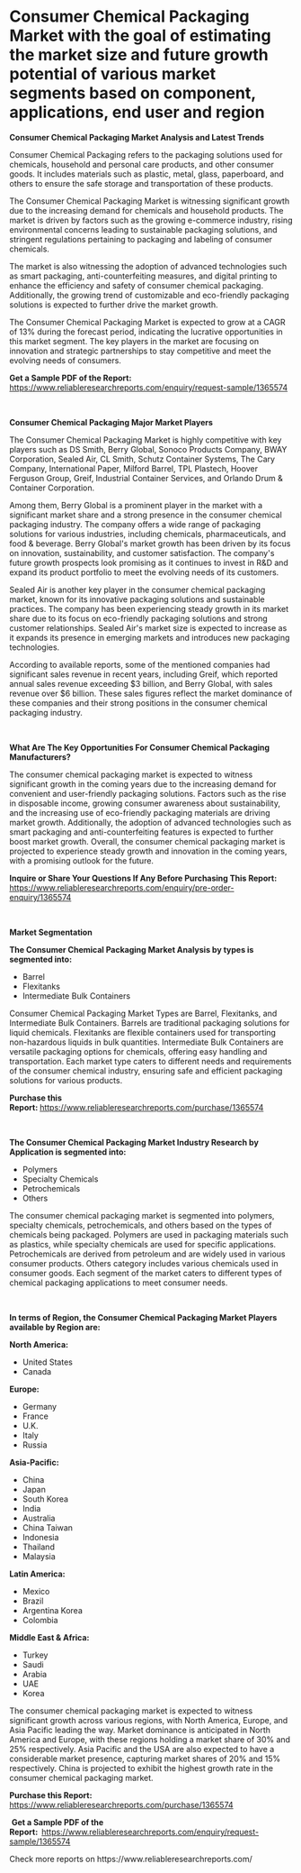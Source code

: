 <p><h1>Consumer Chemical Packaging Market with the goal of estimating the market size and future growth potential of various market segments based on component, applications, end user and region</h1></p><p><strong>Consumer Chemical Packaging Market Analysis and Latest Trends</strong></p>
<p><p>Consumer Chemical Packaging refers to the packaging solutions used for chemicals, household and personal care products, and other consumer goods. It includes materials such as plastic, metal, glass, paperboard, and others to ensure the safe storage and transportation of these products.</p><p>The Consumer Chemical Packaging Market is witnessing significant growth due to the increasing demand for chemicals and household products. The market is driven by factors such as the growing e-commerce industry, rising environmental concerns leading to sustainable packaging solutions, and stringent regulations pertaining to packaging and labeling of consumer chemicals.</p><p>The market is also witnessing the adoption of advanced technologies such as smart packaging, anti-counterfeiting measures, and digital printing to enhance the efficiency and safety of consumer chemical packaging. Additionally, the growing trend of customizable and eco-friendly packaging solutions is expected to further drive the market growth.</p><p>The Consumer Chemical Packaging Market is expected to grow at a CAGR of 13% during the forecast period, indicating the lucrative opportunities in this market segment. The key players in the market are focusing on innovation and strategic partnerships to stay competitive and meet the evolving needs of consumers.</p></p>
<p><strong>Get a Sample PDF of the Report:&nbsp;</strong> <a href="https://www.reliableresearchreports.com/enquiry/request-sample/1365574">https://www.reliableresearchreports.com/enquiry/request-sample/1365574</a></p>
<p>&nbsp;</p>
<p><strong>Consumer Chemical Packaging Major Market Players</strong></p>
<p><p>The Consumer Chemical Packaging Market is highly competitive with key players such as DS Smith, Berry Global, Sonoco Products Company, BWAY Corporation, Sealed Air, CL Smith, Schutz Container Systems, The Cary Company, International Paper, Milford Barrel, TPL Plastech, Hoover Ferguson Group, Greif, Industrial Container Services, and Orlando Drum & Container Corporation.</p><p>Among them, Berry Global is a prominent player in the market with a significant market share and a strong presence in the consumer chemical packaging industry. The company offers a wide range of packaging solutions for various industries, including chemicals, pharmaceuticals, and food & beverage. Berry Global's market growth has been driven by its focus on innovation, sustainability, and customer satisfaction. The company's future growth prospects look promising as it continues to invest in R&D and expand its product portfolio to meet the evolving needs of its customers.</p><p>Sealed Air is another key player in the consumer chemical packaging market, known for its innovative packaging solutions and sustainable practices. The company has been experiencing steady growth in its market share due to its focus on eco-friendly packaging solutions and strong customer relationships. Sealed Air's market size is expected to increase as it expands its presence in emerging markets and introduces new packaging technologies.</p><p>According to available reports, some of the mentioned companies had significant sales revenue in recent years, including Greif, which reported annual sales revenue exceeding $3 billion, and Berry Global, with sales revenue over $6 billion. These sales figures reflect the market dominance of these companies and their strong positions in the consumer chemical packaging industry.</p></p>
<p>&nbsp;</p>
<p><strong>What Are The Key Opportunities For Consumer Chemical Packaging Manufacturers?</strong></p>
<p><p>The consumer chemical packaging market is expected to witness significant growth in the coming years due to the increasing demand for convenient and user-friendly packaging solutions. Factors such as the rise in disposable income, growing consumer awareness about sustainability, and the increasing use of eco-friendly packaging materials are driving market growth. Additionally, the adoption of advanced technologies such as smart packaging and anti-counterfeiting features is expected to further boost market growth. Overall, the consumer chemical packaging market is projected to experience steady growth and innovation in the coming years, with a promising outlook for the future.</p></p>
<p><strong>Inquire or Share Your Questions If Any Before Purchasing This Report:</strong> <a href="https://www.reliableresearchreports.com/enquiry/pre-order-enquiry/1365574">https://www.reliableresearchreports.com/enquiry/pre-order-enquiry/1365574</a></p>
<p>&nbsp;</p>
<p><strong>Market Segmentation</strong></p>
<p><strong>The Consumer Chemical Packaging Market Analysis by types is segmented into:</strong></p>
<p><ul><li>Barrel</li><li>Flexitanks</li><li>Intermediate Bulk Containers</li></ul></p>
<p><p>Consumer Chemical Packaging Market Types are Barrel, Flexitanks, and Intermediate Bulk Containers. Barrels are traditional packaging solutions for liquid chemicals. Flexitanks are flexible containers used for transporting non-hazardous liquids in bulk quantities. Intermediate Bulk Containers are versatile packaging options for chemicals, offering easy handling and transportation. Each market type caters to different needs and requirements of the consumer chemical industry, ensuring safe and efficient packaging solutions for various products.</p></p>
<p><strong>Purchase this Report:&nbsp;</strong><a href="https://www.reliableresearchreports.com/purchase/1365574">https://www.reliableresearchreports.com/purchase/1365574</a></p>
<p>&nbsp;</p>
<p><strong>The Consumer Chemical Packaging Market Industry Research by Application is segmented into:</strong></p>
<p><ul><li>Polymers</li><li>Specialty Chemicals</li><li>Petrochemicals</li><li>Others</li></ul></p>
<p><p>The consumer chemical packaging market is segmented into polymers, specialty chemicals, petrochemicals, and others based on the types of chemicals being packaged. Polymers are used in packaging materials such as plastics, while specialty chemicals are used for specific applications. Petrochemicals are derived from petroleum and are widely used in various consumer products. Others category includes various chemicals used in consumer goods. Each segment of the market caters to different types of chemical packaging applications to meet consumer needs.</p></p>
<p>&nbsp;</p>
<p><strong>In terms of Region, the Consumer Chemical Packaging Market Players available by Region are:</strong></p>
<p>
    <p> <strong> North America: </strong>
        <ul>
            <li>United States</li>
            <li>Canada</li>
        </ul>
        </p> 
    <p> <strong> Europe: </strong>
        <ul>
            <li>Germany</li>
            <li>France</li>
            <li>U.K.</li>
            <li>Italy</li>
            <li>Russia</li>
        </ul>
        </p> 
    <p> <strong> Asia-Pacific: </strong>
        <ul>
            <li>China</li>
            <li>Japan</li>
            <li>South Korea</li>
            <li>India</li>
            <li>Australia</li>
            <li>China Taiwan</li>
            <li>Indonesia</li>
            <li>Thailand</li>
            <li>Malaysia</li>
        </ul>
        </p> 
    <p> <strong> Latin America: </strong>
        <ul>
            <li>Mexico</li>
            <li>Brazil</li>
            <li>Argentina Korea</li>
            <li>Colombia</li>
        </ul>
        </p> 
    <p> <strong> Middle East & Africa: </strong>
        <ul>
            <li>Turkey</li>
            <li>Saudi</li>
            <li>Arabia</li>
            <li>UAE</li>
            <li>Korea</li>
        </ul>
    </p>
    </p>
<p><p>The consumer chemical packaging market is expected to witness significant growth across various regions, with North America, Europe, and Asia Pacific leading the way. Market dominance is anticipated in North America and Europe, with these regions holding a market share of 30% and 25% respectively. Asia Pacific and the USA are also expected to have a considerable market presence, capturing market shares of 20% and 15% respectively. China is projected to exhibit the highest growth rate in the consumer chemical packaging market.</p></p>
<p><strong>Purchase this Report: </strong><a href="https://www.reliableresearchreports.com/purchase/1365574">https://www.reliableresearchreports.com/purchase/1365574</a></p>
<p>&nbsp;<strong>Get a Sample PDF of the Report:&nbsp;&nbsp;</strong><a href="https://www.reliableresearchreports.com/enquiry/request-sample/1365574">https://www.reliableresearchreports.com/enquiry/request-sample/1365574</a></p>
<p><strong></strong></p>
<p>Check more reports on https://www.reliableresearchreports.com/</p>